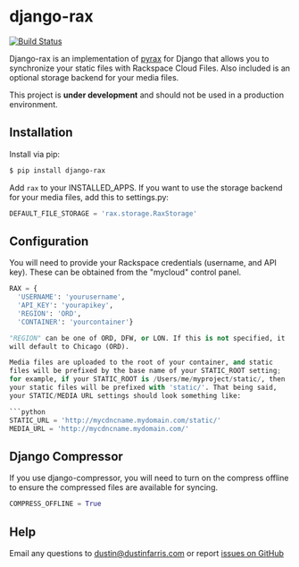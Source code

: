 django-rax
==========

[![Build Status](https://travis-ci.org/dustinfarris/django-rax.png?branch=master)](TravisCI)

Django-rax is an implementation of 
[pyrax](http://github.com/rackspace/pyrax.git) for Django that allows
you to synchronize your static files with Rackspace Cloud Files.
Also included is an optional storage backend for your media files.

This project is **under development** and should not be used in a
production environment.

Installation
------------

Install via pip:

```sh
$ pip install django-rax
```

Add ``rax`` to your INSTALLED_APPS. If you want to use the storage
backend for your media files, add this to settings.py:

```python
DEFAULT_FILE_STORAGE = 'rax.storage.RaxStorage'
```

Configuration
-------------

You will need to provide your Rackspace credentials (username, and API
key). These can be obtained from the "mycloud" control panel.

```python
RAX = {
  'USERNAME': 'yourusername',
  'API_KEY': 'yourapikey',
  'REGION': 'ORD',
  'CONTAINER': 'yourcontainer'}

"REGION" can be one of ORD, DFW, or LON. If this is not specified, it
will default to Chicago (ORD).

Media files are uploaded to the root of your container, and static
files will be prefixed by the base name of your STATIC_ROOT setting; 
for example, if your STATIC_ROOT is /Users/me/myproject/static/, then
your static files will be prefixed with 'static/'. That being said,
your STATIC/MEDIA URL settings should look something like:

```python
STATIC_URL = 'http://mycdncname.mydomain.com/static/'
MEDIA_URL = 'http://mycdncname.mydomain.com/'
```

Django Compressor
-----------------

If you use django-compressor, you will need to turn on the compress
offline to ensure the compressed files are available for syncing.

```python
COMPRESS_OFFLINE = True
```

Help
----

Email any questions to
[dustin@dustinfarris.com](mailto:dustin@dustinfarris.com) or report
[issues on GitHub](https://github.com/dustinfarris/django-rax/issues)
